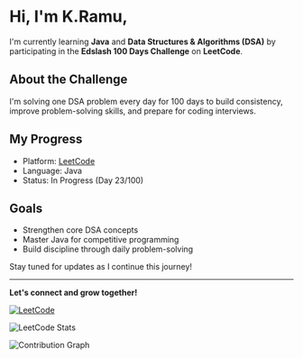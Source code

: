 # Hi, I'm K.Ramu,

I'm currently learning **Java** and **Data Structures & Algorithms (DSA)** by participating in the **Edslash 100 Days Challenge** on **LeetCode**.

## About the Challenge
I'm solving one DSA problem every day for 100 days to build consistency, improve problem-solving skills, and prepare for coding interviews.

## My Progress
- Platform: [LeetCode](https://leetcode.com)
- Language: Java
- Status: In Progress (Day 23/100)

## Goals
- Strengthen core DSA concepts
- Master Java for competitive programming
- Build discipline through daily problem-solving

Stay tuned for updates as I continue this journey!

---

**Let's connect and grow together!**


[![LeetCode](https://img.shields.io/badge/LeetCode-Profile-orange?style=flat&logo=leetcode)](https://leetcode.com/kRamu_581/)



![LeetCode Stats](https://leetcard.jacoblin.cool/kRamu_581?theme=dark)

![Contribution Graph](https://github-contributions.vercel.app/api?username=kRamu81)

